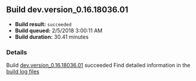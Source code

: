 ## Build dev.version_0.16.18036.01
- **Build result:** `succeeded`
- **Build queued:** 2/5/2018 3:00:11 AM
- **Build duration:** 30.41 minutes
### Details
Build [dev.version_0.16.18036.01](https://winappstudio.visualstudio.com/web/build.aspx?pcguid=a4ef43be-68ce-4195-a619-079b4d9834c2&builduri=vstfs%3a%2f%2f%2fBuild%2fBuild%2f24864) succeeded
Find detailed information in the [build log files](https://uwpctdiags.blob.core.windows.net/buildlogs/dev.version_0.16.18036.01_logs.zip)

